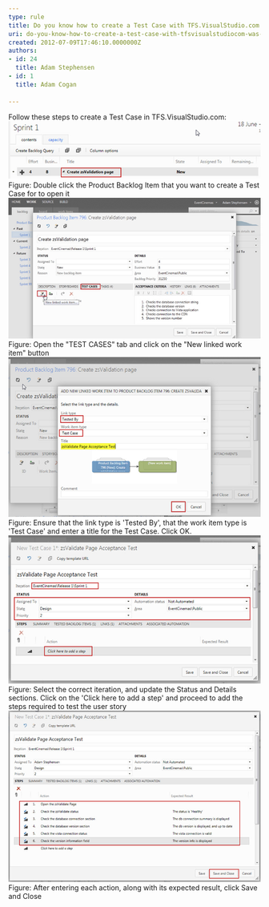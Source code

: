 ```yaml
---
type: rule
title: Do you know how to create a Test Case with TFS.VisualStudio.com (was TFSPreview)?
uri: do-you-know-how-to-create-a-test-case-with-tfsvisualstudiocom-was-tfspreview
created: 2012-07-09T17:46:10.0000000Z
authors:
- id: 24
  title: Adam Stephensen
- id: 1
  title: Adam Cogan

---
```


 Follow these steps to create a Test Case in TFS.VisualStudio.com: ![How to create a test case](create-tc-1.jpg)Figure: Double click the Product Backlog Item that you want to create a Test Case for to open it![How to create a test case](create-tc-2.jpg)Figure: Open the "TEST CASES" tab and click on the "New linked work item" button![How to create a test case](create-tc-3.jpg)Figure: Ensure that the link type is 'Tested By', that the work item type is 'Test Case' and enter a title for the Test C​ase. Click OK.![How to create a test case](create-tc-4.jpg)Figure: Select the correct iteration, and update the Status and Details sections. Click on the 'Click here to add a step' and proceed to add the steps required to test the user story![How to create a test case](create-tc-5.jpg)Figure: After entering each action, along with its expected result, click Save and Close
